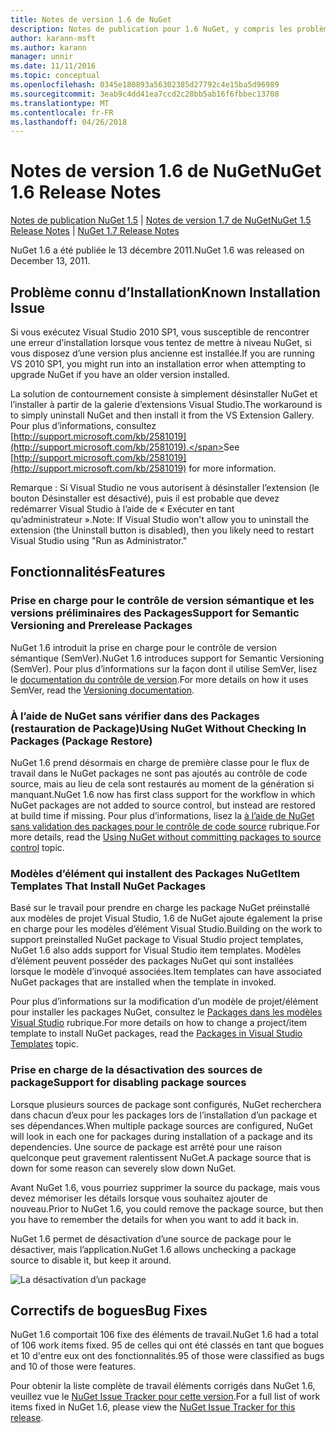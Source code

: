 ```yaml
---
title: Notes de version 1.6 de NuGet
description: Notes de publication pour 1.6 NuGet, y compris les problèmes connus, les correctifs de bogues, les fonctionnalités ajoutées et dcr.
author: karann-msft
ms.author: karann
manager: unnir
ms.date: 11/11/2016
ms.topic: conceptual
ms.openlocfilehash: 0345e180893a56302385d27792c4e15ba5d96989
ms.sourcegitcommit: 3eab9c4dd41ea7ccd2c28bb5ab16f6fbbec13708
ms.translationtype: MT
ms.contentlocale: fr-FR
ms.lasthandoff: 04/26/2018
---
```

 # <a name="nuget-16-release-notes"></a><span data-ttu-id="af9b5-103">Notes de version 1.6 de NuGet</span><span class="sxs-lookup"><span data-stu-id="af9b5-103">NuGet 1.6 Release Notes</span></span>

<span data-ttu-id="af9b5-104">[Notes de publication NuGet 1.5](../release-notes/nuget-1.5.md) | [Notes de version 1.7 de NuGet](../release-notes/nuget-1.7.md)</span><span class="sxs-lookup"><span data-stu-id="af9b5-104">[NuGet 1.5 Release Notes](../release-notes/nuget-1.5.md) | [NuGet 1.7 Release Notes](../release-notes/nuget-1.7.md)</span></span>

<span data-ttu-id="af9b5-105">NuGet 1.6 a été publiée le 13 décembre 2011.</span><span class="sxs-lookup"><span data-stu-id="af9b5-105">NuGet 1.6 was released on December 13, 2011.</span></span>

## <a name="known-installation-issue"></a><span data-ttu-id="af9b5-106">Problème connu d’Installation</span><span class="sxs-lookup"><span data-stu-id="af9b5-106">Known Installation Issue</span></span>
<span data-ttu-id="af9b5-107">Si vous exécutez Visual Studio 2010 SP1, vous susceptible de rencontrer une erreur d’installation lorsque vous tentez de mettre à niveau NuGet, si vous disposez d’une version plus ancienne est installée.</span><span class="sxs-lookup"><span data-stu-id="af9b5-107">If you are running VS 2010 SP1, you might run into an installation error when attempting to upgrade NuGet if you have an older version installed.</span></span>

<span data-ttu-id="af9b5-108">La solution de contournement consiste à simplement désinstaller NuGet et l’installer à partir de la galerie d’extensions Visual Studio.</span><span class="sxs-lookup"><span data-stu-id="af9b5-108">The workaround is to simply uninstall NuGet and then install it from the VS Extension Gallery.</span></span>  <span data-ttu-id="af9b5-109">Pour plus d’informations, consultez [http://support.microsoft.com/kb/2581019](http://support.microsoft.com/kb/2581019).</span><span class="sxs-lookup"><span data-stu-id="af9b5-109">See [http://support.microsoft.com/kb/2581019](http://support.microsoft.com/kb/2581019) for more information.</span></span>

<span data-ttu-id="af9b5-110">Remarque : Si Visual Studio ne vous autorisent à désinstaller l’extension (le bouton Désinstaller est désactivé), puis il est probable que devez redémarrer Visual Studio à l’aide de « Exécuter en tant qu’administrateur ».</span><span class="sxs-lookup"><span data-stu-id="af9b5-110">Note: If Visual Studio won't allow you to uninstall the extension (the Uninstall button is disabled), then you likely need to restart Visual Studio using "Run as Administrator."</span></span>

## <a name="features"></a><span data-ttu-id="af9b5-111">Fonctionnalités</span><span class="sxs-lookup"><span data-stu-id="af9b5-111">Features</span></span>

### <a name="support-for-semantic-versioning-and-prerelease-packages"></a><span data-ttu-id="af9b5-112">Prise en charge pour le contrôle de version sémantique et les versions préliminaires des Packages</span><span class="sxs-lookup"><span data-stu-id="af9b5-112">Support for Semantic Versioning and Prerelease Packages</span></span>
<span data-ttu-id="af9b5-113">NuGet 1.6 introduit la prise en charge pour le contrôle de version sémantique (SemVer).</span><span class="sxs-lookup"><span data-stu-id="af9b5-113">NuGet 1.6 introduces support for Semantic Versioning (SemVer).</span></span> <span data-ttu-id="af9b5-114">Pour plus d’informations sur la façon dont il utilise SemVer, lisez le [documentation du contrôle de version](../create-packages/prerelease-packages.md).</span><span class="sxs-lookup"><span data-stu-id="af9b5-114">For more details on how it uses SemVer, read the [Versioning documentation](../create-packages/prerelease-packages.md).</span></span>

### <a name="using-nuget-without-checking-in-packages-package-restore"></a><span data-ttu-id="af9b5-115">À l’aide de NuGet sans vérifier dans des Packages (restauration de Package)</span><span class="sxs-lookup"><span data-stu-id="af9b5-115">Using NuGet Without Checking In Packages (Package Restore)</span></span>
<span data-ttu-id="af9b5-116">NuGet 1.6 prend désormais en charge de première classe pour le flux de travail dans le NuGet packages ne sont pas ajoutés au contrôle de code source, mais au lieu de cela sont restaurés au moment de la génération si manquant.</span><span class="sxs-lookup"><span data-stu-id="af9b5-116">NuGet 1.6 now has first class support for the workflow in which NuGet packages are not added to source control, but instead are restored at build time if missing.</span></span> <span data-ttu-id="af9b5-117">Pour plus d’informations, lisez la [à l’aide de NuGet sans validation des packages pour le contrôle de code source](../consume-packages/packages-and-source-control.md) rubrique.</span><span class="sxs-lookup"><span data-stu-id="af9b5-117">For more details, read the [Using NuGet without committing packages to source control](../consume-packages/packages-and-source-control.md) topic.</span></span>

### <a name="item-templates-that-install-nuget-packages"></a><span data-ttu-id="af9b5-118">Modèles d’élément qui installent des Packages NuGet</span><span class="sxs-lookup"><span data-stu-id="af9b5-118">Item Templates That Install NuGet Packages</span></span>
<span data-ttu-id="af9b5-119">Basé sur le travail pour prendre en charge les package NuGet préinstallé aux modèles de projet Visual Studio, 1.6 de NuGet ajoute également la prise en charge pour les modèles d’élément Visual Studio.</span><span class="sxs-lookup"><span data-stu-id="af9b5-119">Building on the work to support preinstalled NuGet package to Visual Studio project templates, NuGet 1.6 also adds support for Visual Studio item templates.</span></span> <span data-ttu-id="af9b5-120">Modèles d’élément peuvent posséder des packages NuGet qui sont installées lorsque le modèle d’invoqué associées.</span><span class="sxs-lookup"><span data-stu-id="af9b5-120">Item templates can have associated NuGet packages that are installed when the template in invoked.</span></span>

<span data-ttu-id="af9b5-121">Pour plus d’informations sur la modification d’un modèle de projet/élément pour installer les packages NuGet, consultez le [Packages dans les modèles Visual Studio](../visual-studio-extensibility/visual-studio-templates.md) rubrique.</span><span class="sxs-lookup"><span data-stu-id="af9b5-121">For more details on how to change a project/item template to install NuGet packages, read the [Packages in Visual Studio Templates](../visual-studio-extensibility/visual-studio-templates.md) topic.</span></span>

### <a name="support-for-disabling-package-sources"></a><span data-ttu-id="af9b5-122">Prise en charge de la désactivation des sources de package</span><span class="sxs-lookup"><span data-stu-id="af9b5-122">Support for disabling package sources</span></span>
<span data-ttu-id="af9b5-123">Lorsque plusieurs sources de package sont configurés, NuGet recherchera dans chacun d’eux pour les packages lors de l’installation d’un package et ses dépendances.</span><span class="sxs-lookup"><span data-stu-id="af9b5-123">When multiple package sources are configured, NuGet will look in each one for packages during installation of a package and its dependencies.</span></span> <span data-ttu-id="af9b5-124">Une source de package est arrêté pour une raison quelconque peut gravement ralentissent NuGet.</span><span class="sxs-lookup"><span data-stu-id="af9b5-124">A package source that is down for some reason can severely slow down NuGet.</span></span>

<span data-ttu-id="af9b5-125">Avant NuGet 1.6, vous pourriez supprimer la source du package, mais vous devez mémoriser les détails lorsque vous souhaitez ajouter de nouveau.</span><span class="sxs-lookup"><span data-stu-id="af9b5-125">Prior to NuGet 1.6, you could remove the package source, but then you have to remember the details for when you want to add it back in.</span></span>

<span data-ttu-id="af9b5-126">NuGet 1.6 permet de désactivation d’une source de package pour le désactiver, mais l’application.</span><span class="sxs-lookup"><span data-stu-id="af9b5-126">NuGet 1.6 allows unchecking a package source to disable it, but keep it around.</span></span>

![La désactivation d’un package](./media/package-source-with-disabled-source.png)

## <a name="bug-fixes"></a><span data-ttu-id="af9b5-128">Correctifs de bogues</span><span class="sxs-lookup"><span data-stu-id="af9b5-128">Bug Fixes</span></span>
<span data-ttu-id="af9b5-129">NuGet 1.6 comportait 106 fixe des éléments de travail.</span><span class="sxs-lookup"><span data-stu-id="af9b5-129">NuGet 1.6 had a total of 106 work items fixed.</span></span> <span data-ttu-id="af9b5-130">95 de celles qui ont été classés en tant que bogues et 10 d'entre eux ont des fonctionnalités.</span><span class="sxs-lookup"><span data-stu-id="af9b5-130">95 of those were classified as bugs and 10 of those were features.</span></span>

<span data-ttu-id="af9b5-131">Pour obtenir la liste complète de travail éléments corrigés dans NuGet 1.6, veuillez vue le [NuGet Issue Tracker pour cette version](http://nuget.codeplex.com/workitem/list/advanced?keyword=&status=Closed&type=All&priority=All&release=NuGet%201.6&assignedTo=All&component=All&sortField=Votes&sortDirection=Descending&page=0).</span><span class="sxs-lookup"><span data-stu-id="af9b5-131">For a full list of work items fixed in NuGet 1.6, please view the [NuGet Issue Tracker for this release](http://nuget.codeplex.com/workitem/list/advanced?keyword=&status=Closed&type=All&priority=All&release=NuGet%201.6&assignedTo=All&component=All&sortField=Votes&sortDirection=Descending&page=0).</span></span>

